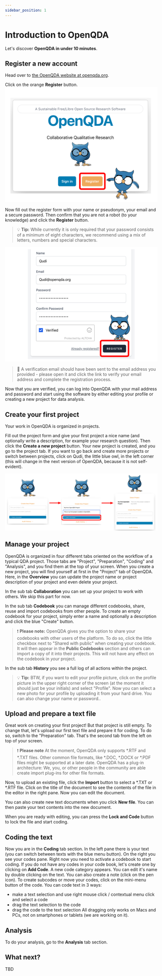 ```yaml
---
sidebar_position: 1
---
```


# Introduction to OpenQDA

Let's discover **OpenQDA in under 10 minutes**.

## Register a new account

Head over to [the OpenQDA website at openqda.org](https://openqda.org).

Click on the orange **Register** button.
![Register to OpenQDA](../static/img/register_96dpi.png "Register Button")

Now fill out the register form with your name or pseudonym, your email and a secure password.
Then confirm that you are not a robot (to your knowledge) and click the **Register** button.

> :bulb: **Tip:** While currently it is only required that your password consists of a minimum of eight characters, we recommend using a mix of letters, numbers and special characters.

![Register to OpenQDA](../static/img/register_filled_96dpi.png "Register your account")

> :postbox: A verification email should have been sent to the email address you provided - please open it and click the link to verify your email address and complete the registration process.

Now that you are verified, you can log into OpenQDA with your mail address and password and start using the software by either editing your profile or creating a new project for data analysis.

## Create your first project

Your work in OpenQDA is organized in projects.

Fill out the project form and give your first project a nice name (and optionally write a description, for example your research question).
Then click the **Create a new project** button.
Your new project is created, and you go to the project tab. If you want to go back and create more projects or switch between projects, click on Qudi, the little blue owl, in the left corner (this will change in the next version of OpenQDA, because it is not self-evident).

![Create a new project in OpenQDA](../static/img/create_project_96dpi.png "Creating a new project")

## Manage your project 

OpenQDA is organized in four different tabs oriented on the workflow of a typical QDA project. Those tabs are "Project", "Preparation", "Coding" and "Analysis", and you find them at the top of your screen. When you create a new project, you will find yourself at first in the "Project" tab of OpenQDA. Here, in the **Overview** you can update the project name or project description of your project and even delete your project.

In the sub tab **Collaboration** you can set up your project to work with others. We skip this part for now.

In the sub tab **Codebook** you can manage different codebooks, share, reuse and import codebooks from other people. To create an empty codebook for your project, simply enter a name and optionally a description and click the blue "Create" button.

> :exclamation: **Please note:** OpenQDA gives you the option to share your codebooks with other users of the platform. To do so, click the little checkbox next to "Shared with public" when creating your codebook. It will then appear in the **Public Codebooks** section and others can import a copy of it into their projects. This will not have any effect on the codebook in *your* project.

In the sub tab **History** you see a full log of all actions within the project.

> :bulb: **Tip:** BTW, if you want to edit your profile picture, click on the profile picture in the upper right corner of the screen (at the moment it should just be your initials) and select "Profile". Now you can select a new photo for your profile by uploading it from your hard drive. You can also change your name or password..



## Upload and prepare a text file

Great work on creating your first project! But that project is still empty. To change that, let's upload our first text file and prepare it for coding. To do so, switch to the "Preparation" tab. That's the second tab from the left on top of your screen.

> :exclamation: **Please note** At the moment, OpenQDA only supports *.RTF and *.TXT files. Other common file formats, like *.DOC, *.DOCX or *.PDF files might be supported at a later date. OpenQDA has a plug-in architecture: We, you, or other people in the community are able create import plug-ins for other file formats.

Now, to upload an existing file, click the **Import** button to select a *.TXT or *.RTF file. Click on the title of the document to see the contents of the file in the editor in the right pane. Now you can edit the document.



You can also create new text documents when you click **New file**. You can then paste your text contents into the new document.

When you are ready with editing, you can press the **Lock and Code** button to lock the file and start coding.

## Coding the text

Now you are in the **Coding** tab section.
In the left pane there is your text (you can switch between texts with the blue menu button).
On the right you see your codes pane. Right now you need to activate a codebook to start coding.
If you do not have any codes in your code book, let's create one by clicking on **Add Code**.
A new code category appears. You can edit it's name by double clicking on the text. 
You can also create a note (click on the pen icon).
To create subcodes or move your codes, click on the mini-menu button of the code.
You can code text in 3 ways:
- make a text selection and use right mouse click / contextual menu click and select a code
- drag the text selection to the code
- drag the code to the text selection
All dragging only works on Macs and PCs, not on smartphones or tablets (we are working on it).

## Analysis

To do your analysis, go to the **Analysis** tab section.

## What next?

TBD
